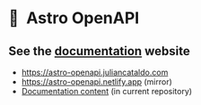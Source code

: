 # 🚀  Astro OpenAPI

## See the [documentation](https://astro-openapi.juliancataldo.com) website

- <https://astro-openapi.juliancataldo.com>
- <https://astro-openapi.netlify.app> (mirror)
- [Documentation content](./docs) (in current repository)
